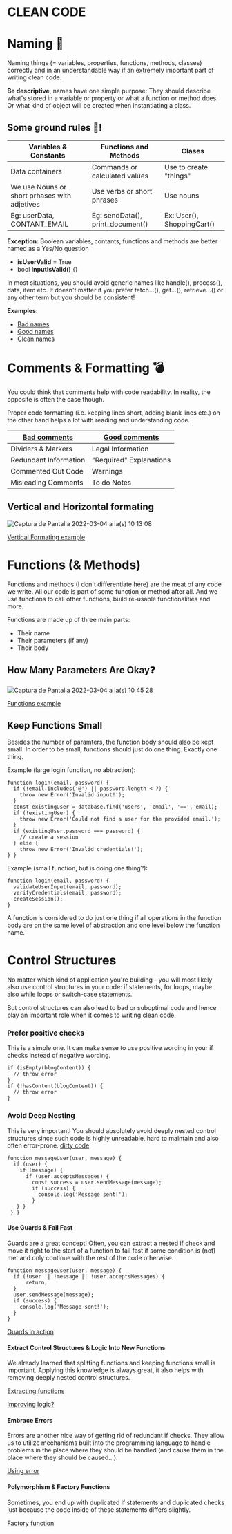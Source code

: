 # CLEAN CODE

# Naming :notebook:

Naming things (= variables, properties, functions, methods, classes) correctly and in an understandable way if an extremely important part of writing clean code.

**Be descriptive**, names have one simple purpose: They should describe what's stored in a variable or property or what a function or method does. Or what kind of object will be created when instantiating a class.

## Some ground rules :facepunch:!
| Variables & Constants  | Functions and Methods | Clases |
| ------------- | ------------- | ------------- |
| Data containers  | Commands or calculated values | Use to create "things"  |
| We use Nouns or short prhases with adjetives  | Use verbs or short phrases | Use nouns |
| Eg: userData, CONTANT_EMAIL | Eg: sendData(), print_document() | Ex: User(), ShoppingCart() |

**Exception:** Boolean variables, contants, functions and methods are better named as a Yes/No question
- **isUserValid** = True
- bool **inputIsValid()** {}

In most situations, you should avoid generic names like handle(), process(), data, item etc.
It doesn't matter if you prefer fetch...(), get...(), retrieve...() or any other term but you should be consistent!

**Examples**:
- [Bad names](https://github.com/ioet/clean-code-challenge/blob/main/naming_Examples/01-bad-name-examples.py)
- [Good names](https://github.com/ioet/clean-code-challenge/blob/main/naming_Examples/02-better-name-examples.py)
- [Clean names](https://github.com/ioet/clean-code-challenge/blob/main/naming_Examples/03-clean-name-examples.py)

# Comments & Formatting :bomb:

You could think that comments help with code readability. In reality, the opposite is often the case though.

Proper code formatting (i.e. keeping lines short, adding blank lines etc.) on the other hand helps a lot with reading and understanding code.

| [Bad comments](https://github.com/ioet/clean-code-challenge/blob/main/good_bad_comments/bad-comments.ts)  | [Good comments](https://github.com/ioet/clean-code-challenge/blob/main/good_bad_comments/good-comments.ts) |
| ------------- | ------------- |
| Dividers & Markers  | Legal Information |
| Redundant Information | "Required" Explanations |
| Commented Out Code | Warnings |
| Misleading Comments | To do Notes |

## Vertical and Horizontal formating
![Captura de Pantalla 2022-03-04 a la(s) 10 13 08](https://user-images.githubusercontent.com/11364767/156788869-930be01f-8cc2-412f-ac99-23068626f32d.png)

[Vertical Formating example](https://github.com/ioet/clean-code-challenge/blob/main/good_bad_comments/vertical-formatting.js)

# Functions (& Methods)

Functions and methods (I don't differentiate here) are the meat of any code we write. All our code is part of some function or method after all. And we use functions to call other functions, build re-usable functionalities and more.

Functions are made up of three main parts:
- Their name
- Their parameters (if any) 
- Their body

## How Many Parameters Are Okay:question:
![Captura de Pantalla 2022-03-04 a la(s) 10 45 28](https://user-images.githubusercontent.com/11364767/156794656-73b81113-8261-467b-9b36-aa8a4c157415.png)

[Functions example](https://github.com/ioet/clean-code-challenge/tree/main/functions_examples)


## Keep Functions Small
Besides the number of paramters, the function body should also be kept small. In order to be small, functions should just do one thing. Exactly one thing.

Example (large login function, no abtraction):
```
function login(email, password) {
  if (!email.includes('@') || password.length < 7) {
    throw new Error('Invalid input!');
  }
  const existingUser = database.find('users', 'email', '==', email);
  if (!existingUser) {
    throw new Error('Could not find a user for the provided email.');
  }
  if (existingUser.password === password) {
    // create a session
  } else {
    throw new Error('Invalid credentials!');
} }
```

Example (small function, but is doing one thing?):
```
function login(email, password) {
  validateUserInput(email, password);
  verifyCredentials(email, password);
  createSession();
}
```

A function is considered to do just one thing if all operations in the function body are on
the same level of abstraction and one level below the function name.

# Control Structures
No matter which kind of application you're building - you will most likely also use control structures in your code: if statements, for loops, maybe also while loops or switch-case statements.

But control structures can also lead to bad or suboptimal code and hence play an important role when it comes to writing clean code.

### Prefer positive checks
This is a simple one. It can make sense to use positive wording in your if checks instead of negative wording.
```
if (isEmpty(blogContent)) {
  // throw error
}
if (!hasContent(blogContent)) {
  // throw error
}
```

### Avoid Deep Nesting
This is very important! You should absolutely avoid deeply nested control structures since such code is highly unreadable, hard to maintain and also often error-prone.
[dirty code](https://github.com/ioet/clean-code-challenge/blob/main/control_structure_examples/01-dirty-control-structures.js)

```
function messageUser(user, message) {
  if (user) {
    if (message) {
      if (user.acceptsMessages) {
        const success = user.sendMessage(message);
        if (success) {
          console.log('Message sent!');
        }
   } }
 } }
```


#### Use Guards & Fail Fast
Guards are a great concept! Often, you can extract a nested if check and move it right to the start of a function to fail fast if some condition is (not) met and only continue with the rest of the code otherwise.

```
function messageUser(user, message) {
  if (!user || !message || !user.acceptsMessages) {
      return;
  }
  user.sendMessage(message);
  if (success) {
    console.log('Message sent!');
  }
}
```

[Guards in action](https://github.com/ioet/clean-code-challenge/blob/main/control_structure_examples/02-guard.js)


#### Extract Control Structures & Logic Into New Functions
We already learned that splitting functions and keeping functions small is important. Applying this knowledge is always great, it also helps with removing deeply nested control structures.

[Extracting functions](https://github.com/ioet/clean-code-challenge/blob/main/control_structure_examples/03-extract-functions.js)

[Improving logic?](https://github.com/ioet/clean-code-challenge/blob/main/control_structure_examples/04-invert-logic.js)


#### Embrace Errors
Errors are another nice way of getting rid of redundant if checks. They allow us to utilize mechanisms built into the programming language to handle problems in the place where they should be handled (and cause them in the place where they should be caused...).

[Using error](https://github.com/ioet/clean-code-challenge/blob/main/control_structure_examples/05-use-errors.js)

#### Polymorphism & Factory Functions
Sometimes, you end up with duplicated if statements and duplicated checks just because the code inside of these statements differs slightly.

[Factory function](https://github.com/ioet/clean-code-challenge/blob/main/control_structure_examples/07-factory-functions.js)

